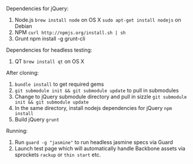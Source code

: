 Dependencies for jQuery:

1. Node.js `brew install node` on OS X `sudo apt-get install nodejs` on Debian
2. NPM  `curl http://npmjs.org/install.sh | sh`
3. Grunt npm install -g grunt-cli

Dependencies for headless testing:

1. QT `brew install qt` on OS X

After cloning:

1. `bundle install` to get required gems
2. `git submodule init && git submodule update` to pull in submodules
3. Change to jQuery submodule directory and pull in sizzle `git submodule init && git submodule update`
4. In the same directory, install nodejs dependencies for jQuery `npm install`
5. Build jQuery `grunt`

Running:

1. Run `guard -g "jasmine"` to run headless jasmine specs via Guard
2. Launch test page which will automatically handle Backbone assets via sprockets `rackup` or `thin start` etc.
